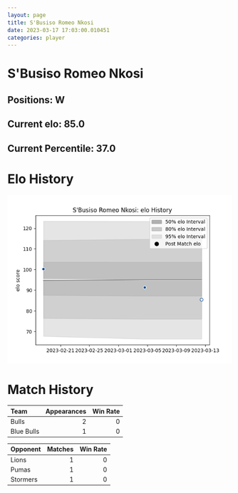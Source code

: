 ```yaml
---  
layout: page  
title: S'Busiso Romeo Nkosi  
date: 2023-03-17 17:03:00.010451  
categories: player  
---
```

# S'Busiso Romeo Nkosi

## Positions: W

## Current elo: 85.0

## Current Percentile: 37.0

# Elo History


![elo history](history_S'BusisoRomeoNkosi.png)
# Match History


| Team       |   Appearances |   Win Rate |
|:-----------|--------------:|-----------:|
| Bulls      |             2 |          0 |
| Blue Bulls |             1 |          0 |

| Opponent   |   Matches |   Win Rate |
|:-----------|----------:|-----------:|
| Lions      |         1 |          0 |
| Pumas      |         1 |          0 |
| Stormers   |         1 |          0 |